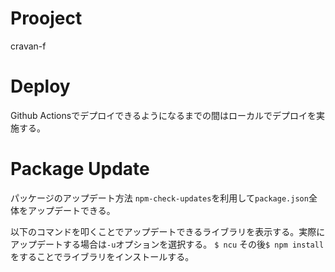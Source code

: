 # Prooject
cravan-f

# Deploy
Github Actionsでデプロイできるようになるまでの間はローカルでデプロイを実施する。

# Package Update
パッケージのアップデート方法
`npm-check-updates`を利用して`package.json`全体をアップデートできる。

以下のコマンドを叩くことでアップデートできるライブラリを表示する。実際にアップデートする場合は`-u`オプションを選択する。
`$ ncu`
その後`$ npm install`をすることでライブラリをインストールする。
